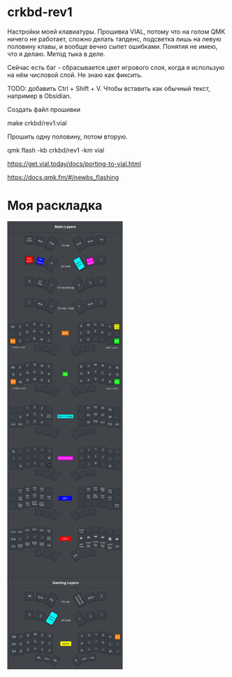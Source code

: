 # crkbd-rev1

Настройки моей клавиатуры. Прошивка VIAL, потому что на голом QMK ничего не работает, сложно делать тапденс, подсветка лишь на левую половину клавы, и вообще вечно сыпет ошибками. Понятия не имею, что я делаю. Метод тыка в деле.

Сейчас есть баг - сбрасывается цвет игрового слоя, когда я использую на нём числовой слой. Не знаю как фиксить.

TODO: добавить Ctrl + Shift + V. Чтобы вставить как обычный текст, например в Obsidian.

Создать файл прошивки

make crkbd/rev1:vial

Прошить одну половину, потом вторую.

qmk flash -kb crkbd/rev1 -km vial

https://get.vial.today/docs/porting-to-vial.html

https://docs.qmk.fm/#/newbs_flashing

# Моя раскладка
![Keyboard](/img/test.jpg)
